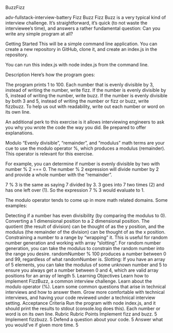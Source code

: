 
BuzzFizz


adv-fullstack-interview-battery
Fizz Buzz
Fizz Buzz is a very typical kind of interview challenge. It’s straightforward, it’s quick (to not waste the interviewee’s time), and answers a rather fundamental question: Can you write any simple program at all?

Getting Started
This will be a simple command line application. You can create a new repository in GitHub, clone it, and create an index.js in the repository.

You can run this index.js with node index.js from the command line.

Description
Here’s how the program goes:

The program prints 1 to 100.
Each number that is evenly divisible by 3, instead of writing the number, write fizz.
If the number is evenly divisible by 5, instead of writing the number, write buzz.
If the number is evenly divisible by both 3 and 5, instead of writing the number or fizz or buzz, write fizzbuzz.
To help us out with readability, write out each number or word on its own line.

An additional perk to this exercise is it allows interviewing engineers to ask you why you wrote the code the way you did. Be prepared to offer explanations.

Modulo
“Evenly divisible”, “remainder”, and “modulus” math terms are your cue to use the modulo operator %, which produces a modulus (remainder). This operator is relevant for this exercise.

For example, you can determine if number is evenly divisible by two with number % 2 === 0. The number % 2 expression will divide number by 2 and provide a whole number with the “remainder”.

7 % 3 is the same as saying 7 divided by 3. 3 goes into 7 two times (2) and has one left over (1). So the expression 7 % 3 would evaluate to 1.

The modulo operator tends to come up in more math related domains. Some examples:

Detecting if a number has even divisibility (by comparing the modulus to 0).
Converting a 1 dimensional position to a 2 dimensional position. The quotient (the result of division) can be thought of as the y position, and the modulus (the remainder of the division) can be thought of as the x position.
Constraining a number to a range by “wrapping” it. This is useful for random number generation and working with array “slotting”.
For random number generation, you can take the modulus to constrain the random number into the range you desire. randomNumber % 100 produces a number between 0 and 99, regardless of what randomNumber is.
Slotting: If you have an array of 5 elements, you can take the modulus of some unknown number and 5 to ensure you always get a number between 0 and 4, which are valid array positions for an array of length 5.
Learning Objectives
Learn how to implement FizzBuzz, a common interview challenge.
Learn about the modulo operator (%).
Learn some common questions that arise in technical interviews and how to answer them.
Grow more comfortable with technical interviews, and having your code reviewed under a technical interview setting.
Acceptance Criteria
Run the program with node index.js, and it should print the results to stdout (console.log does this).
Each number or word is on its own line.
Rubric
Rubric	Points
Implement fizz and buzz.	5
Implement fizzbuzz.	5
Defend a question about your code.	5
Answer what you would’ve if given more time.	5
